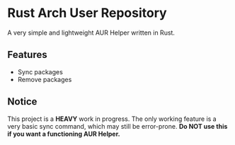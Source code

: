 
# Rust Arch User Repository

A very simple and lightweight AUR Helper written in Rust. 




## Features

- Sync packages
- Remove packages



## Notice

This project is a __HEAVY__ work in progress. The only working feature is a very basic sync command, which may still be error-prone. __Do NOT use this if you want a functioning AUR Helper.__